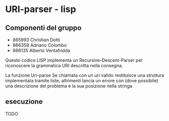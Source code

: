 
# URI-parser - lisp

## Componenti del gruppo

- 865993 Christian Dotti
- 866359 Adriano Colombo
- 866135 Alberto Ventafridda

Questo codice LISP implementa un Recursive-Descent-Parser per riconoscere la
grammatica URI descritta nella consegna.

La funzione Uri-parse 
Se chiamata con un uri valido restituisce una struttura implementata tramite 
liste,
altrimenti lancia un errore con (dove possibile) una descrizione del problema
e la sua posizione nella stringa

## esecuzione

TODO